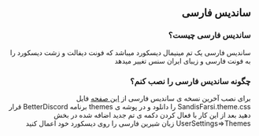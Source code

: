 <h2 dir="rtl">ساندیس فارسی</h2>
<div dir="rtl">
<h3 dir="rtl">ساندیس فارسی چیست؟</h3>
ساندیس فارسی یک تم مینیمال دیسکورد میباشد که فونت دیفالت و زشت دیسکورد را به فونت فارسی و زیبای ایران سنس تغییر میدهد

<h3 dir="rtl">چگونه ساندیس فارسی را نصب کنم؟</h3>
برای نصب آخرین نسخه ی ساندیس فارسی از <a href="https://github.com/MasterBehzadi/SandisFarsi/releases/latest">این صفحه</a> فایل SandisFarsi.theme.css را دانلود و در پوشه ی themes برنامه BetterDiscord قرار دهید
بعد از این کار با فعال کردن دکمه ی تم جدید اضافه شده در بخش UserSettings=>Themes زبان شیرین فارسی را روی دیسکورد خود اعمال کنید
</div>
